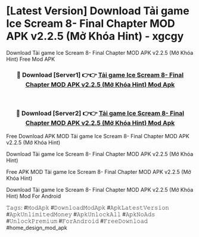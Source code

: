 # [Latest Version] Download Tải game Ice Scream 8- Final Chapter MOD APK v2.2.5 (Mở Khóa Hint) - xgcgy

Download Tải game Ice Scream 8- Final Chapter MOD APK v2.2.5 (Mở Khóa Hint) Free Mod APK

<div align="center">
<h3>🔴 Download [Server1] 👉👉 <a href="https://apk-comot.site?title=Tải_game_Ice_Scream_8-_Final_Chapter_MOD_APK_v2.2.5_(Mở_Khóa_Hint)">Tải game Ice Scream 8- Final Chapter MOD APK v2.2.5 (Mở Khóa Hint) Mod Apk</a></h3><br>

<h3>🔴 Download [Server2] 👉👉 <a href="https://apk-comot.site?title=Tải_game_Ice_Scream_8-_Final_Chapter_MOD_APK_v2.2.5_(Mở_Khóa_Hint)">Tải game Ice Scream 8- Final Chapter MOD APK v2.2.5 (Mở Khóa Hint) Mod Apk</a></h3>
</div>


Free Download APK MOD Tải game Ice Scream 8- Final Chapter MOD APK v2.2.5 (Mở Khóa Hint)

Download Tải game Ice Scream 8- Final Chapter MOD APK v2.2.5 (Mở Khóa Hint) 

Free APK MOD Tải game Ice Scream 8- Final Chapter MOD APK v2.2.5 (Mở Khóa Hint) 

Download Tải game Ice Scream 8- Final Chapter MOD APK v2.2.5 (Mở Khóa Hint) Mod For Android

𝚃𝚊𝚐𝚜: #𝙼𝚘𝚍𝙰𝚙𝚔 #𝙳𝚘𝚠𝚗𝚕𝚘𝚊𝚍𝙼𝚘𝚍𝙰𝚙𝚔 #𝙰𝚙𝚔𝙻𝚊𝚝𝚎𝚜𝚝𝚅𝚎𝚛𝚜𝚒𝚘𝚗 #𝙰𝚙𝚔𝚄𝚗𝚕𝚒𝚖𝚒𝚝𝚎𝚍𝙼𝚘𝚗𝚎𝚢 #𝙰𝚙𝚔𝚄𝚗𝚕𝚘𝚌𝚔𝙰𝚕𝚕 #𝙰𝚙𝚔𝙽𝚘𝙰𝚍𝚜 #𝚄𝚗𝚕𝚘𝚌𝚔𝙿𝚛𝚎𝚖𝚒𝚞𝚖 #𝙵𝚘𝚛𝙰𝚗𝚍𝚛𝚘𝚒𝚍 #𝙵𝚛𝚎𝚎𝙳𝚘𝚠𝚗𝚕𝚘𝚊𝚍 #home_design_mod_apk